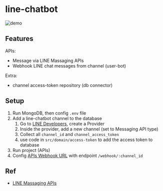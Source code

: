 # line-chatbot

![demo](./_assets/demo.gif)

## Features

APIs:

- Message via LINE Massaging APIs
- Webhook LINE chat messages from channel (user-bot)

Extra:

- channel access-token repository (db connector)

## Setup

1. Run MongoDB, then config `.env` file
2. Add a line-chatbot channel to the database
   1. Go to [LINE Developers](https://developers.line.biz/console/), create a Provider
   2. Inside the provider, add a new channel (set to Messaging API type)
   3. Collect all `channel_id` and `channel_access_token`
   4. use code in `src/domain/access-token` to add the access token to database
3. Run project (APIs)
4. Config [APIs Webhook URL](https://manager.line.biz/account/:id/setting/messaging-api) with endpoint `/webhook/:channel_id`

## Ref

- [LINE Massaging APIs](https://developers.line.biz/en/reference/messaging-api/#webhook-event-objects)